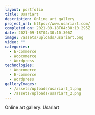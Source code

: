 ```yaml
---
layout: portfolio
title: Usariart
description: Online art gallery
project_url: https://www.usariart.com/
completed_on: 2021-09-18T04:30:10.295Z
date: 2021-09-18T04:30:10.306Z
image: /assets/uploads/usariart.png
video: ""
categories:
  - E-commerce
  - Woocomerce
  - Wordpress
technologies:
  - Woocomerce
  - E-commerce
  - Wordpress
galleryImages:
  - /assets/uploads/usariart_1.png
  - /assets/uploads/usariart_2.png
---
```

Online art gallery: Usariart